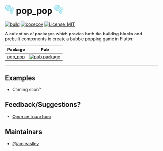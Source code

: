 # <img src="docs/bubbles.png" alt="bubbles" width="30"/> pop_pop <img src="docs/bubbles.png" alt="bubbles" width="30"/>

<p align="left">
<a href="https://github.com/jamieastley/pop_pop/actions"><img src="https://github.com/jamieastley/pop_pop/workflows/pop_pop/badge.svg" alt="build"></a>
<a href="https://codecov.io/gh/jamieastley/pop_pop"><img src="https://codecov.io/gh/jamieastley/pop_pop/branch/master/graph/badge.svg" alt="codecov"></a>
<a href="https://opensource.org/licenses/MIT"><img src="https://img.shields.io/badge/license-MIT-purple.svg" alt="License: MIT"></a>
</p>

A collection of packages which provide both the building blocks and prebuilt components to create a bubble popping game in Flutter.

| Package                                                                                    | Pub                                                                                                                  |
| ------------------------------------------------------------------------------------------ | -------------------------------------------------------------------------------------------------------------------- |
| [pop_pop](https://github.com/jamieastley/pop_pop/tree/master/packages/pop_pop)                         | [![pub package](https://img.shields.io/pub/v/pop_pop.svg)](https://pub.dev/packages/pop_pop)                               |

---

## Examples

- Coming soon™

## Feedback/Suggestions?

- [Open an issue here](https://github.com/jamieastley/pop_pop/issues)

## Maintainers

- [@jamieastley](https://github.com/jamieastley)